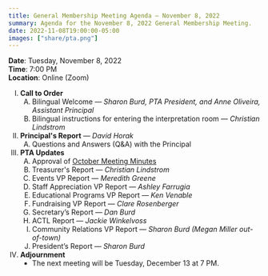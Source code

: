 ```yaml
---
title: General Membership Meeting Agenda — November 8, 2022
summary: Agenda for the November 8, 2022 General Membership Meeting.
date: 2022-11-08T19:00:00-05:00
images: ["share/pta.png"]
---
```


<style type="text/css">
    ol { list-style-type: upper-roman; }
    ol ol { list-style-type: upper-alpha; }
    ol ol ol { list-style-type: decimal; }
    ol ol ol ol { list-style-type: lower-alpha; }
    ul { list-style-type: disc; }
</style>

**Date**: Tuesday, November 8, 2022  
**Time**: 7:00 PM  
**Location**: Online (Zoom)

1. **Call to Order**
    1. Bilingual Welcome — *Sharon Burd, PTA President, and Anne Oliveira, Assistant Principal*
    1. Bilingual instructions for entering the interpretation room — *Christian Lindstrom*
1. **Principal's Report** — *David Horak*
    1. Questions and Answers (Q&A) with the Principal
1. **PTA Updates**
    1. Approval of [October Meeting Minutes](/minutes/2022-10-11)
    1. Treasurer's Report — *Christian Lindstrom*
    1. Events VP Report — *Meredith Greene*
    1. Staff Appreciation VP Report — *Ashley Farrugia*
    1. Educational Programs VP Report — *Ken Venable*
    1. Fundraising VP Report — *Clare Rosenberger*
    1. Secretary’s Report — *Dan Burd*
    1. ACTL Report — *Jackie Winkelvoss*
    1. Community Relations VP Report — *Sharon Burd (Megan Miller out-of-town)*
    1. President’s Report — *Sharon Burd*
1. **Adjournment**
    - The next meeting will be Tuesday, December 13 at 7 PM.